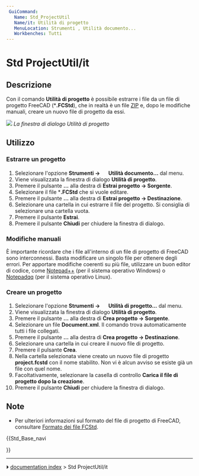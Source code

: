 ```yaml
---
 GuiCommand:
   Name: Std_ProjectUtil
   Name/it: Utilità di progetto
   MenuLocation: Strumenti , Utilità documento...
   Workbenches: Tutti
---
```


# Std ProjectUtil/it



## Descrizione

Con il comando **Utilità di progetto** è possibile estrarre i file da un file di progetto FreeCAD (***.FCStd**), che in realtà è un file [ZIP](https://en.wikipedia.org/wiki/Zip_(file_format)) e, dopo le modifiche manuali, creare un nuovo file di progetto da essi.

![](images/Project_utility_en.png ) 
*La finestra di dialogo Utilità di progetto*



## Utilizzo



### Estrarre un progetto 

1.  Selezionare l\'opzione **Strumenti →  <img src="images/Std_ProjectUtil.svg" width=16px> Utilità documento...** dal menu.
2.  Viene visualizzata la finestra di dialogo **Utilità di progetto**.
3.  Premere il pulsante **...** alla destra di **Estrai progetto → Sorgente**.
4.  Selezionare il file ***.FCStd** che si vuole editare.
5.  Premere il pulsante **...** alla destra di **Estrai progetto → Destinazione**.
6.  Selezionare una cartella in cui estrarre il file del progetto. Si consiglia di selezionare una cartella vuota.
7.  Premere il pulsante **Estrai**.
8.  Premere il pulsante **Chiudi** per chiudere la finestra di dialogo.



### Modifiche manuali 

È importante ricordare che i file all\'interno di un file di progetto di FreeCAD sono interconnessi. Basta modificare un singolo file per ottenere degli errori. Per apportare modifiche coerenti su più file, utilizzare un buon editor di codice, come [Notepad++](https://notepad-plus-plus.org/) (per il sistema operativo Windows) o [Notepadqq](https://notepadqq.com/s/) (per il sistema operativo Linux).



### Creare un progetto 

1.  Selezionare l\'opzione **Strumenti →  <img src="images/Std_ProjectUtil.svg" width=16px> Utilità di progetto...** dal menu.
2.  Viene visualizzata la finestra di dialogo **Utilità di progetto**.
3.  Premere il pulsante **...** alla destra di **Crea progetto → Sorgente**.
4.  Selezionare un file **Document.xml**. Il comando trova automaticamente tutti i file collegati.
5.  Premere il pulsante **...** alla destra di **Crea progetto → Destinazione**.
6.  Selezionare una cartella in cui creare il nuovo file di progetto.
7.  Premere il pulsante **Crea**.
8.  Nella cartella selezionata viene creato un nuovo file di progetto **project.fcstd** con il nome stabilito. Non vi è alcun avviso se esiste già un file con quel nome.
9.  Facoltativamente, selezionare la casella di controllo **Carica il file di progetto dopo la creazione**.
10. Premere il pulsante **Chiudi** per chiudere la finestra di dialogo.



## Note

-   Per ulteriori informazioni sul formato del file di progetto di FreeCAD, consultare [Formato dei file FCStd](File_Format_FCStd/it.md).





{{Std_Base_navi

}}



---
⏵ [documentation index](../README.md) > Std ProjectUtil/it
